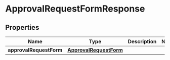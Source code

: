 

# ApprovalRequestFormResponse

## Properties

Name | Type | Description | Notes
------------ | ------------- | ------------- | -------------
**approvalRequestForm** | [**ApprovalRequestForm**](ApprovalRequestForm.md) |  | 



